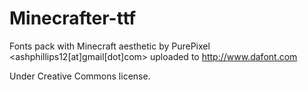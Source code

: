 Minecrafter-ttf
===============


Fonts pack with Minecraft aesthetic by PurePixel <ashphillips12[at]gmail[dot]com> uploaded to 
http://www.dafont.com

Under Creative Commons license.
